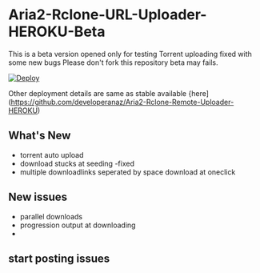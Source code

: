 # Aria2-Rclone-URL-Uploader-HEROKU-Beta
This is a beta version opened only for testing
Torrent uploading fixed with some new bugs
Please don't fork this repository beta may fails.

[![Deploy](https://www.herokucdn.com/deploy/button.svg)](https://dashboard.heroku.com/new?template=https://github.com/developeranaz/Aria2-Rclone-URL-Uploader-HEROKU-Beta)

Other deployment details are same as stable available {here](https://github.com/developeranaz/Aria2-Rclone-Remote-Uploader-HEROKU)

## What's New
* torrent auto upload
* download stucks at seeding -fixed
* multiple downloadlinks seperated by space download at oneclick

## New issues
* parallel downloads 
* progression output at downloading
* 
## start posting issues
